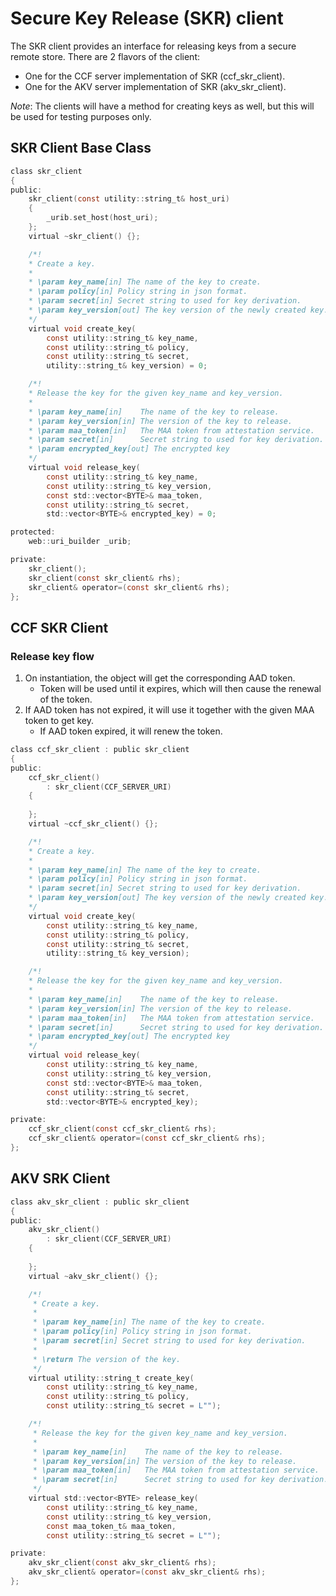 # Secure Key Release (SKR) client

The SKR client provides an interface for releasing keys from a secure remote store. There are 2 flavors of the client:

- One for the CCF server implementation of SKR (ccf_skr_client).
- One for the AKV server implementation of SKR (akv_skr_client).

*Note*: The clients will have a method for creating keys as well, but this will be used for testing purposes only.

## SKR Client Base Class
```C
class skr_client
{
public:
    skr_client(const utility::string_t& host_uri)
    {
        _urib.set_host(host_uri);
    };
    virtual ~skr_client() {};

    /*!
    * Create a key.
    *
    * \param key_name[in] The name of the key to create.
    * \param policy[in] Policy string in json format.
    * \param secret[in] Secret string to used for key derivation.
    * \param key_version[out] The key version of the newly created key.
    */
    virtual void create_key(
        const utility::string_t& key_name,
        const utility::string_t& policy,
        const utility::string_t& secret,
        utility::string_t& key_version) = 0;

    /*!
    * Release the key for the given key_name and key_version.
    *
    * \param key_name[in]    The name of the key to release.
    * \param key_version[in] The version of the key to release.
    * \param maa_token[in]   The MAA token from attestation service.
    * \param secret[in]      Secret string to used for key derivation.
    * \param encrypted_key[out] The encrypted key
    */
    virtual void release_key(
        const utility::string_t& key_name,
        const utility::string_t& key_version,
        const std::vector<BYTE>& maa_token,
        const utility::string_t& secret,
        std::vector<BYTE>& encrypted_key) = 0;

protected:
    web::uri_builder _urib;

private:
    skr_client();
    skr_client(const skr_client& rhs);
    skr_client& operator=(const skr_client& rhs);
};
```

## CCF SKR Client

### Release key flow
1. On instantiation, the object will get the corresponding AAD token.
    - Token will be used until it expires, which will then cause the renewal of the token.
2. If AAD token has not expired, it will use it together with the given MAA token to 
get key.
    - If AAD token expired, it will renew the token.

```C
class ccf_skr_client : public skr_client
{
public:
    ccf_skr_client()
        : skr_client(CCF_SERVER_URI)
    {
            
    };
    virtual ~ccf_skr_client() {};

    /*!
    * Create a key.
    *
    * \param key_name[in] The name of the key to create.
    * \param policy[in] Policy string in json format.
    * \param secret[in] Secret string to used for key derivation.
    * \param key_version[out] The key version of the newly created key.
    */
    virtual void create_key(
        const utility::string_t& key_name,
        const utility::string_t& policy,
        const utility::string_t& secret,
        utility::string_t& key_version);

    /*!
    * Release the key for the given key_name and key_version.
    *
    * \param key_name[in]    The name of the key to release.
    * \param key_version[in] The version of the key to release.
    * \param maa_token[in]   The MAA token from attestation service.
    * \param secret[in]      Secret string to used for key derivation.
    * \param encrypted_key[out] The encrypted key
    */
    virtual void release_key(
        const utility::string_t& key_name,
        const utility::string_t& key_version,
        const std::vector<BYTE>& maa_token,
        const utility::string_t& secret,
        std::vector<BYTE>& encrypted_key);

private:
    ccf_skr_client(const ccf_skr_client& rhs);
    ccf_skr_client& operator=(const ccf_skr_client& rhs);
};
```

## AKV SRK Client
```C
class akv_skr_client : public skr_client
{
public:
    akv_skr_client()
        : skr_client(CCF_SERVER_URI)
    {
            
    };
    virtual ~akv_skr_client() {};

    /*!
     * Create a key.
     *
     * \param key_name[in] The name of the key to create.
     * \param policy[in] Policy string in json format.
     * \param secret[in] Secret string to used for key derivation.
     *
     * \return The version of the key.
     */
    virtual utility::string_t create_key(
        const utility::string_t& key_name,
        const utility::string_t& policy,
        const utility::string_t& secret = L"");

    /*!
     * Release the key for the given key_name and key_version.
     *
     * \param key_name[in]    The name of the key to release.
     * \param key_version[in] The version of the key to release.
     * \param maa_token[in]   The MAA token from attestation service.
     * \param secret[in]      Secret string to used for key derivation.
     */
    virtual std::vector<BYTE> release_key(
        const utility::string_t& key_name,
        const utility::string_t& key_version,
        const maa_token_t& maa_token,
        const utility::string_t& secret = L"");

private:
    akv_skr_client(const akv_skr_client& rhs);
    akv_skr_client& operator=(const akv_skr_client& rhs);
};
```

